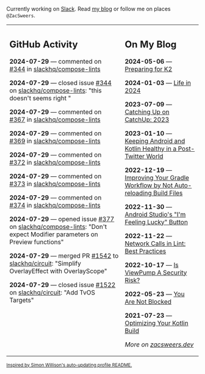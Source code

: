 Currently working on [Slack](https://slack.com/). Read [my blog](https://zacsweers.dev/) or follow me on places `@ZacSweers`.

<table><tr><td valign="top" width="60%">

## GitHub Activity
<!-- githubActivity starts -->
**2024-07-29** — commented on [#344](https://github.com/slackhq/compose-lints/issues/344#issuecomment-2256805251) in [slackhq/compose-lints](https://github.com/slackhq/compose-lints)

**2024-07-29** — closed issue [#344](https://github.com/slackhq/compose-lints/issues/344) on [slackhq/compose-lints](https://github.com/slackhq/compose-lints): "this doesn't seems right "

**2024-07-29** — commented on [#367](https://github.com/slackhq/compose-lints/issues/367#issuecomment-2256803646) in [slackhq/compose-lints](https://github.com/slackhq/compose-lints)

**2024-07-29** — commented on [#369](https://github.com/slackhq/compose-lints/issues/369#issuecomment-2256803116) in [slackhq/compose-lints](https://github.com/slackhq/compose-lints)

**2024-07-29** — commented on [#372](https://github.com/slackhq/compose-lints/issues/372#issuecomment-2256801914) in [slackhq/compose-lints](https://github.com/slackhq/compose-lints)

**2024-07-29** — commented on [#373](https://github.com/slackhq/compose-lints/issues/373#issuecomment-2256800096) in [slackhq/compose-lints](https://github.com/slackhq/compose-lints)

**2024-07-29** — commented on [#374](https://github.com/slackhq/compose-lints/issues/374#issuecomment-2256799955) in [slackhq/compose-lints](https://github.com/slackhq/compose-lints)

**2024-07-29** — opened issue [#377](https://github.com/slackhq/compose-lints/issues/377) on [slackhq/compose-lints](https://github.com/slackhq/compose-lints): "Don't expect Modifier parameters on Preview functions"

**2024-07-29** — merged PR [#1542](https://github.com/slackhq/circuit/pull/1542) to [slackhq/circuit](https://github.com/slackhq/circuit): "Simplify OverlayEffect with OverlayScope"

**2024-07-29** — closed issue [#1522](https://github.com/slackhq/circuit/issues/1522) on [slackhq/circuit](https://github.com/slackhq/circuit): "Add TvOS Targets"
<!-- githubActivity ends -->
</td><td valign="top" width="40%">

## On My Blog
<!-- blog starts -->
**2024-05-06** — [Preparing for K2](https://www.zacsweers.dev/preparing-for-k2/)

**2024-01-03** — [Life in 2024](https://www.zacsweers.dev/life-in-2024/)

**2023-07-09** — [Catching Up on CatchUp: 2023](https://www.zacsweers.dev/catching-up-on-catchup-2023/)

**2023-01-10** — [Keeping Android and Kotlin Healthy in a Post-Twitter World](https://www.zacsweers.dev/keeping-android-healthy/)

**2022-12-19** — [Improving Your Gradle Workflow by Not Auto-reloading Build Files](https://www.zacsweers.dev/improving-your-workflow-by-not-auto-reloading-build-files/)

**2022-11-30** — [Android Studio's "I'm Feeling Lucky" Button](https://www.zacsweers.dev/android-studios-im-feeling-lucky-button/)

**2022-11-22** — [Network Calls in Lint: Best Practices](https://www.zacsweers.dev/network-calls-in-lint-best-practices/)

**2022-10-17** — [Is ViewPump A Security Risk?](https://www.zacsweers.dev/is-viewpump-a-security-risk/)

**2022-05-23** — [You Are Not Blocked](https://www.zacsweers.dev/you-are-not-blocked/)

**2021-07-23** — [Optimizing Your Kotlin Build](https://www.zacsweers.dev/optimizing-your-kotlin-build/)
<!-- blog ends -->
_More on [zacsweers.dev](https://zacsweers.dev/)_
</td></tr></table>

<sub><a href="https://simonwillison.net/2020/Jul/10/self-updating-profile-readme/">Inspired by Simon Willison's auto-updating profile README.</a></sub>